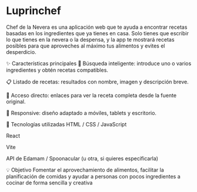 # Luprinchef

Chef de la Nevera es una aplicación web que te ayuda a encontrar recetas basadas en los ingredientes que ya tienes en casa. Solo tienes que escribir lo que tienes en la nevera o la despensa, y la app te mostrará recetas posibles para que aproveches al máximo tus alimentos y evites el desperdicio.

✨ Características principales
🥕 Búsqueda inteligente: introduce uno o varios ingredientes y obtén recetas compatibles.

📋 Listado de recetas: resultados con nombre, imagen y descripción breve.

🔗 Acceso directo: enlaces para ver la receta completa desde la fuente original.

📱 Responsive: diseño adaptado a móviles, tablets y escritorio.

🚀 Tecnologías utilizadas
HTML / CSS / JavaScript

React

Vite

API de Edamam / Spoonacular (u otra, si quieres especificarla)

💡 Objetivo
Fomentar el aprovechamiento de alimentos, facilitar la planificación de comidas y ayudar a personas con pocos ingredientes a cocinar de forma sencilla y creativa